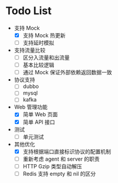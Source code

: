 # Todo List

- 支持 Mock
  - [x] 支持 Mock 热更新 
  - [ ] 支持延时模拟
- 支持流量比较
  - [ ] 区分入流量和出流量
  - [ ] 基本比较逻辑
  - [ ] 通过 Mock 保证外部依赖返回数据一致
- 协议支持
  - [ ] dubbo
  - [ ] mysql
  - [ ] kafka
- Web 管理功能
  - [x] 简单 Web 页面
  - [x] 简单 API 接口
- 测试
  - [ ] 单元测试
- 其他优化
  - [x] 支持根据端口直接标识协议的配置机制
  - [ ] 重新考虑 agent 和 server 的职责
  - [ ] HTTP Gzip 类型自动解压
  - [ ] Redis 支持 empty 和 nil 的区分